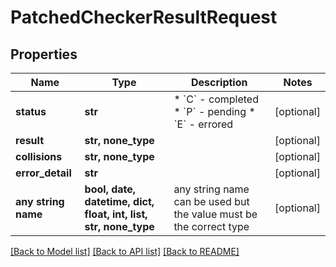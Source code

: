 # PatchedCheckerResultRequest


## Properties
Name | Type | Description | Notes
------------ | ------------- | ------------- | -------------
**status** | **str** | * &#x60;C&#x60; - completed * &#x60;P&#x60; - pending * &#x60;E&#x60; - errored | [optional] 
**result** | **str, none_type** |  | [optional] 
**collisions** | **str, none_type** |  | [optional] 
**error_detail** | **str** |  | [optional] 
**any string name** | **bool, date, datetime, dict, float, int, list, str, none_type** | any string name can be used but the value must be the correct type | [optional]

[[Back to Model list]](../README.md#documentation-for-models) [[Back to API list]](../README.md#documentation-for-api-endpoints) [[Back to README]](../README.md)


